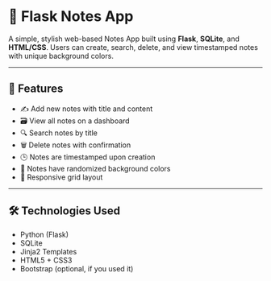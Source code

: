 # 📝 Flask Notes App

A simple, stylish web-based Notes App built using **Flask**, **SQLite**, and **HTML/CSS**. Users can create, search, delete, and view timestamped notes with unique background colors.

---

## 🚀 Features

- ✍️ Add new notes with title and content  
- 🗃️ View all notes on a dashboard  
- 🔍 Search notes by title  
- 🗑️ Delete notes with confirmation  
- 🕒 Notes are timestamped upon creation  
- 🎨 Notes have randomized background colors  
- 📐 Responsive grid layout

---


## 🛠️ Technologies Used

- Python (Flask)
- SQLite
- Jinja2 Templates
- HTML5 + CSS3
- Bootstrap (optional, if you used it)
